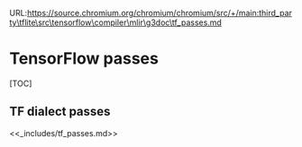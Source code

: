 URL:https://source.chromium.org/chromium/chromium/src/+/main:third_party\tflite\src\tensorflow\compiler\mlir\g3doc\tf_passes.md
# TensorFlow passes

[TOC]

## TF dialect passes

<<_includes/tf_passes.md>>
